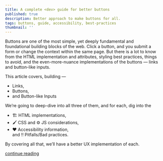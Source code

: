 ```yaml
---
title: A complete <dev> guide for better buttons
published: true
description: Better approach to make buttons for all.
tags: buttons, guide, accessibility, best-practices
thumbnail: ''
---
```


Buttons are one of the most simple, yet deeply fundamental and foundational building blocks of the web. Click a button, and you submit a form or change the context within the same page. But there is a lot to know from the HTML implementation and attributes, styling best practices, things to avoid, and the even-more-nuance implementations of the buttons — links and button-like inputs.

This article covers, building —
- Links,
- Buttons,
- and Button-like Inputs

We’re going to deep-dive into all three of them, and for each, dig into the  
- 🏗️ HTML implementations,  
- 🖌 CSS and ⚙️ JS considerations,  
- ❤️ Accessibility information,  
 and ‼️ Pitfalls/Bad practices.  
 
By covering all that, we’ll have a better UX implementation of each.

[continue reading](https://codeburst.io/a-complete-dev-guide-for-better-buttons-b2efb773a5ef)